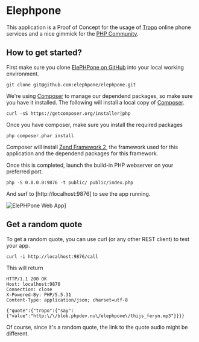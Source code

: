 Elephpone
=========

This application is a Proof of Concept for the usage of [Tropo] online phone services and a nice gimmick for the [PHP Community].

How to get started?
-------------------

First make sure you clone [ElePHPone on GitHub] into your local working environment.

```
git clone git@github.com:elephpone/elephpone.git
```

We're using [Composer] to manage our dependend packages, so make sure you have it installed. The following will install a local copy of [Composer].

```
curl -sS https://getcomposer.org/installer|php
```

Once you have composer, make sure you install the required packages

```
php composer.phar install
```

Composer will install [Zend Framework 2], the framework used for this application and the dependend packages for this framework.

Once this is completed, launch the build-in PHP webserver on your preferred port.

```
php -S 0.0.0.0:9876 -t public/ public/index.php
```

And surf to [http://localhost:9876] to see the app running.

![ElePHPone Web App](http://blob.phpdev.nu/elephpone/elephpone_webapp_screen.png)]

Get a random quote
------------------

To get a random quote, you can use curl (or any other REST client) to test your app.

```
curl -i http://localhost:9876/call
```

This will return
```
HTTP/1.1 200 OK
Host: localhost:9876
Connection: close
X-Powered-By: PHP/5.5.31
Content-Type: application/json; charset=utf-8

{"quote":{"tropo":{"say":{"value":"http:\/\/blob.phpdev.nu\/elephpone\/thijs_feryn.mp3"}}}}
```

Of course, since it's a random quote, the link to the quote audio might be different.

[Tropo]: https://www.tropo.com
[PHP Community]: http://phpcommunity.org
[ElePHPone on GitHub]: https://github.com/elephpone/elephpone
[Composer]: https://getcomposer.org
[Zend Framework 2]: https://framework.zend.com